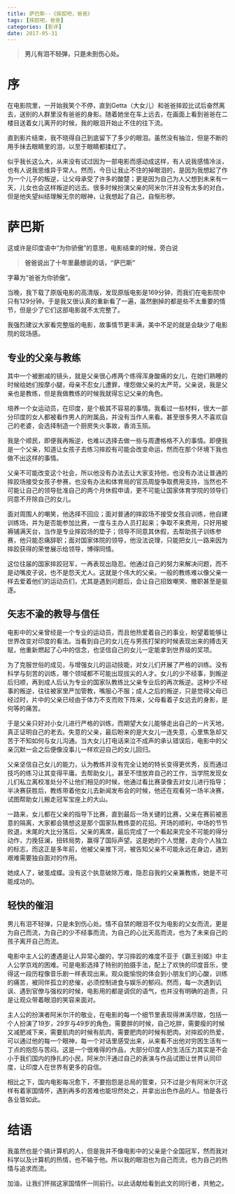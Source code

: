 ```yaml
---
title: 萨巴斯--《摔跤吧，爸爸》
tags: [摔跤吧，爸爸]
categories: [影评]
date: 2017-05-31
---
```


>**男儿有泪不轻弹，只是未到伤心处。**

# 序
在电影院里，一开始我笑个不停，直到Getta（大女儿）和爸爸摔跤比试后奋然离去，送别的人群里没有爸爸的身影。随着她坐在车上远去，在画面上看到爸爸在二楼目送着女儿离开的时候，我的眼泪开始止不住的往下流。

直到影片结束，我不晓得自己到底留下了多少的眼泪。虽然没有抽泣，但是不断的用手抹去眼睛里的泪，以至于眼睛都揉红了。

似乎我长这么大，从来没有试过因为一部电影而感动成这样，有人说我感情冷淡，也有人说我思维异于常人。然而，今日让我止不住的掉眼泪的，是因为我想起了作为一个儿子的叛逆，让父母承受了许多的酸楚；更是因为自己为人父想到未来有一天，儿女也会这样叛逆的远去。很多时候扮演父亲的阿米尔汗并没有太多的对白，但是他失望纠结理解无奈的眼神，让我想起了自己，自惭形秽。
<!-- more -->
# 萨巴斯
这或许是印度语中“为你骄傲”的意思，电影结束的时候，旁白说

>**爸爸说出了十年里最想说的话，“萨巴斯”**

字幕为“爸爸为你骄傲”。

当晚，我下载了原版电影的高清版，发现原版电影是169分钟，而我们在电影院中只有129分钟。于是我又很认真的重新看了一遍，虽然删掉的都是些不太重要的情节，但是少了它们这部电影就不太完整了。

我强烈建议大家看完整版的电影，故事情节更丰满，美中不足的就是会缺少了电影院的现场感。

## 专业的父亲与教练
其中一个被删减的镜头，就是父亲很心疼两个练得浑身酸痛的女儿，在她们熟睡的时候给她们按摩小腿，母亲不忍女儿遭罪，埋怨做父亲的太严苛。父亲说，我是父亲也是教练，但是我做教练的时候我就得忘记父亲的角色。

培养一个女运动员，在印度，是个极其不容易的事情。我看过一些材料，很大一部分印度的女人都被看作男人的附属品，并没有当作人来看。甚至很多男人不喜欢自己的老婆，会选择制造一个厨房失火事故，香消玉殒。

我是个顺民，即便我再叛逆，也难以选择去做一些与周遭格格不入的事情。即便我是一个父亲，知道让女孩子去练习摔跤有可能会改变命运，然而在那个环境下我也做不出这样的事情。

父亲不可能改变这个社会，所以他没有办法去让大家支持他，也没有办法让普通的摔跤场接受女孩子参赛，也没有办法和体育局的官员周旋争取费用支持，当然也不可能让自己的领导批准自己的两个月休假申请，更不可能让国家体育学院的领导们同意不开除自己的女儿。

面对周围人的嘲笑，他选择不回应；面对普通的摔跤场不接受女孩自训练，他自建训练场，并为是否能参加比赛，一度与主办人员打起来；争取不来费用，只好用被褥铺满天台，当作是专业摔跤场的垫子；领导不同意其休假，去帮助孩子训练参赛，他只能忍痛辞职；面对国家体院的领导，他没法说理，只能把女儿一路来因为摔跤获得的荣誉展示给领导，博得同情。

这位往届的国家摔跤冠军，一再表现出隐忍。他通过自己的努力来解决问题，而不是动嘴皮子说，也不是怨天尤人。这就是个伟大的父亲。一般的教练难以像父亲一样去爱着他们的运动员们，尤其是遇到问题后，会让自己招致嘲笑、撤职甚至是驱逐。

## 矢志不渝的教导与信任
电影中的父亲曾经是一个专业的运动员，而且他热爱着自己的事业，盼望着能够让世界改变对印度的看法。当看到自己的女儿在与男孩打架的时候表现出来的搏击天赋，他重新燃起了心中的信念，也坚信自己的女儿一定能拿到世界级的奖项。

为了克服世俗的成见，与增强女儿的运动技能，对女儿们开展了严格的训练。没有科学与刻苦的训练，哪个领域都不可能出现拔尖的人才。女儿的少不经事，到叛逆后归顺，再到成人后认为专业的国家队教练比父亲专业后的再次叛逆。这种少不经事的叛逆，往往被家里严加管教，嘴服心不服；成人之后的叛逆，只是觉得父母已经过时，片中的父亲已经由于体力不支而败下阵来，父母看着子女远去的身影，是何等的痛苦。

于是父亲只好对小女儿进行严格的训练，而期望大女儿能够走出自己的一片天地，真正证明自己的老去。失意的父亲，最后盼来的是大女儿一连失意，心里焦急却又苦于不知如何与女儿沟通。当大女儿打电话来泣不成声的承认错误后，电影中的父亲沉默一会之后便像没事儿一样欢迎自己的女儿回归。

父亲坚信自己女儿的能力，认为教练并没有完全让她的特长变得更优秀，反而通过技巧的练习让其变得平庸。去帮助女儿，甚至不惜放弃自己的工作，当学院发现女儿们私立离校准处分不让他们相见的时候，他通过看比赛录像去对女儿进行指导；半决赛获胜后，教练带着他女儿去新闻发布会的时候，他还在观看另一场半决赛，试图帮助女儿搬走冠军宝座上的大山。

一路来，女儿都在父亲的指导下比赛，直到最后一场关键的比赛，父亲在赛前被恶意的隔离，大家都会猜想这是那个国家队教练耍的花招。开场的顺利，中场的节节败退，末尾的大比分落后，父亲的离席，最后完成了一个看起来完全不可能的得分动作，力挽狂澜，扭转局势，赢得了国际声望。这是她的个人觉醒，走向个人独立的标志，而这正是多年前，他被父亲推下河，被告知父亲不可能永远在身边，遇到艰难需要独自面对的作用。

她成人了，破茧成蝶。没有这个执意破除万难，隐忍自我的父亲兼教练，她是不可能成功的。

## 轻快的催泪
男儿有泪不轻弹，只是未到伤心处。情不自禁的眼泪不仅为电影的父女而流，更是为自己而流，为自己的少不经事而流，为自己的心比天高而流，也为了未来自己的孩子离开自己而流。

电影中主人公的遭遇是让人异常心酸的，学习摔跤的难度不亚于《霸王别姬》中主人公学京戏的困难。可是电影选择了特别的拍摄手法，配上了欢快的印度音乐，使得这一段历程像音乐剧一样表现出来。观众能愉悦的体会到小朋友们的心酸，训练的痛苦，被同伴孤立的悲催，必须控制进食与娱乐的郁闷。然而，每一次遇到讥讽、遇到官僚与强权的时候，电影用的都是调侃的语气，也并没有明确的追责，只是让观众带着眼泪的笑容来面对。

主人公的扮演者阿米尔汗的敬业，在电影的每一个细节里表现得淋漓尽致，包括一个人扮演了19岁，29岁与49岁的角色，需要胖的时候，自己吃胖，需要瘦的时候又减肥减下来，需要肌肉的时候有肌肉，需要肥肉的时候有肥肉。对摔跤的热爱，可以通过他的每一个眼神，每一个对话里感受出来，从来看不出他对穷困生活有一丁点的抱怨与苦闷。这是一个很难得的作品，大部分印度人的生活压力其实是不会小于我们国内的挣扎的小民，阿米尔汗通过自己的表演与作品试图让世界认同印度，让印度人在世界有更多的自信。

相比之下，国内电影每况愈下，不要抱怨是总局的管束，只不过是少有阿米尔汗这样有着家国情怀，遇到再多的苦难也能坦然处之，并拿出出色作品的人。怕是各行各业皆如此。

# 结语
我虽然也是个搞计算机的人，但是我并不像电影中的父亲是个全国冠军，然而我对科学以及计算机的热情，也不输于他。所以我的眼泪也为自己而流，也为自己的热情与追求而流。

加油，让我们怀揣这家国情怀一同前行。以此话献给看到此文的同行者，共勉之。
